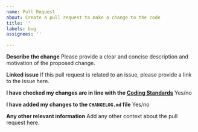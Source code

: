 ```yaml
---
name: Pull Request
about: Create a pull request to make a change to the code
title: ''
labels: bug
assignees: ''

---
```


**Describe the change**
Please provide a clear and concise description and motivation of the proposed change.

**Linked issue**
If this pull request is related to an issue, please provide a link to the issue here.

**I have checked my changes are in line with the [Coding Standards](https://clinlp.readthedocs.io/en/latest/contributing.html#coding-standards)**
Yes/no

**I have added my changes to the `CHANGELOG.md` file**
Yes/no

**Any other relevant information**
Add any other context about the pull request here.
